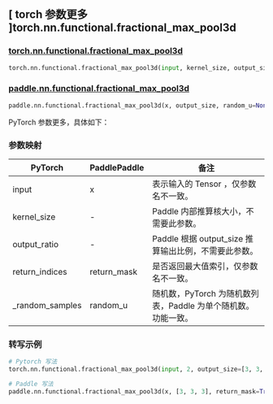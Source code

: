 ## [ torch 参数更多 ]torch.nn.functional.fractional_max_pool3d

### [torch.nn.functional.fractional_max_pool3d](https://pytorch.org/docs/stable/generated/torch.nn.functional.fractional_max_pool3d.html#torch-nn-functional-fractional-max-pool3d)

```python
torch.nn.functional.fractional_max_pool3d(input, kernel_size, output_size=None, output_ratio=None, return_indices=False, _random_samples=None)
```

### [paddle.nn.functional.fractional_max_pool3d](https://www.paddlepaddle.org.cn/documentation/docs/zh/develop/api/paddle/nn/functional/fractional_max_pool3d_cn.html)

```python
paddle.nn.functional.fractional_max_pool3d(x, output_size, random_u=None, return_mask=False, name=None)
```

PyTorch 参数更多，具体如下：

### 参数映射

| PyTorch       | PaddlePaddle | 备注                                                   |
| ------------- | ------------ | ------------------------------------------------------ |
| input         | x            | 表示输入的 Tensor ，仅参数名不一致。                        |
| kernel_size   | -            | Paddle 内部推算核大小，不需要此参数。                       |
| output_ratio  | -            | Paddle 根据 output_size 推算输出比例，不需要此参数。        |
| return_indices | return_mask | 是否返回最大值索引，仅参数名不一致。                         |
| _random_samples | random_u   | 随机数，PyTorch 为随机数列表，Paddle 为单个随机数。功能一致。  |


### 转写示例

```python
# Pytorch 写法
torch.nn.functional.fractional_max_pool3d(input, 2, output_size=[3, 3, 3], return_indices=True)

# Paddle 写法
paddle.nn.functional.fractional_max_pool3d(x, [3, 3, 3], return_mask=True)
```
